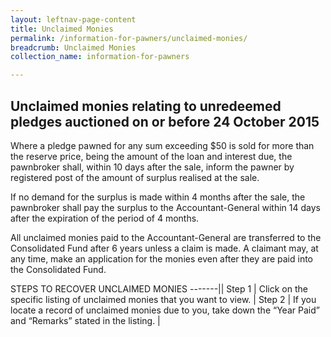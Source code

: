 ```yaml
---
layout: leftnav-page-content
title: Unclaimed Monies
permalink: /information-for-pawners/unclaimed-monies/
breadcrumb: Unclaimed Monies
collection_name: information-for-pawners

---
```


Unclaimed monies relating to unredeemed pledges auctioned on or before 24 October 2015
---
Where a pledge pawned for any sum exceeding $50 is sold for more than the reserve price, being the amount of the loan and interest due, the pawnbroker shall, within 10 days after the sale, inform the pawner by registered post of the amount of surplus realised at the sale.

If no demand for the surplus is made within 4 months after the sale, the pawnbroker shall pay the surplus to the Accountant-General within 14 days after the expiration of the period of 4 months.

All unclaimed monies paid to the Accountant-General are transferred to the Consolidated Fund after 6 years unless a claim is made. A claimant may, at any time, make an application for the monies even after they are paid into the Consolidated Fund.

STEPS TO RECOVER UNCLAIMED MONIES
-------||
Step 1 | Click on the specific listing of unclaimed monies that you want to view. |
Step 2 | If you locate a record of unclaimed monies due to you, take down the “Year Paid” and “Remarks” stated in the listing. |
